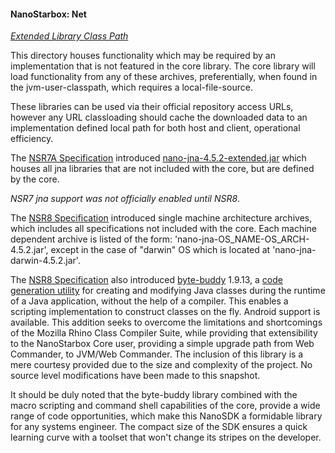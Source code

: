 #### NanoStarbox: Net

*[Extended Library Class Path](./)*

This directory houses functionality which may be required by an
implementation that is not featured in the core library. The core library
will load functionality from any of these archives, preferentially,
when found in the jvm-user-classpath, which requires a local-file-source.

These libraries can be used via their official repository access URLs,
however any URL classloading should cache the downloaded data to an
implementation defined local path for both host and client, operational
efficiency.

The [NSR7A Specification](https://github.com/hypersoft/NanoStarbox/releases/tag/NSR7A) introduced [nano-jna-4.5.2-extended.jar](https://github.com/hypersoft/NanoStarbox/blob/NSR7/net/nano-jna-4.5.2-extended.jar) which houses
all jna libraries that are not included with the core, but are defined by
the core.

*NSR7 jna support was not officially enabled until NSR8*.

The [NSR8 Specification](https://github.com/hypersoft/NanoStarbox/releases/tag/NSR8) introduced single machine architecture archives,
which includes all specifications not included with the core. Each machine dependent
archive is listed of the form: 'nano-jna-OS_NAME-OS_ARCH-4.5.2.jar', except in the case
of "darwin" OS which is located at 'nano-jna-darwin-4.5.2.jar'.

The [NSR8 Specification](https://github.com/hypersoft/NanoStarbox/releases/tag/NSR8) 
also introduced [byte-buddy](https://github.com/hypersoft/NanoStarbox/blob/NSR8/net/byte-buddy) 1.9.13, a 
[code generation utility](https://bytebuddy.net/#/) for creating and 
modifying Java classes during the runtime of a Java application,
without the help of a compiler. This enables a scripting implementation
to construct classes on the fly. Android support is available. This
addition seeks to overcome the limitations and shortcomings of the
Mozilla Rhino Class Compiler Suite, while providing that extensibility
to the NanoStarbox Core user, providing a simple upgrade path from
Web Commander, to JVM/Web Commander. The inclusion of this library is a
mere courtesy provided due to the size and complexity of the project.
No source level modifications have been made to this snapshot.

It should be duly noted that the byte-buddy library combined with the
macro scripting and command shell capabilities of the core, provide a
wide range of code opportunities, which make this NanoSDK a formidable
library for any systems engineer. The compact size of the SDK ensures
a quick learning curve with a toolset that won't change its stripes
on the developer.
